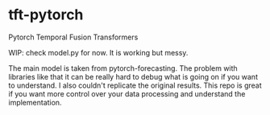 # tft-pytorch
Pytorch Temporal Fusion Transformers

WIP: check model.py for now. It is working but messy.

The main model is taken from pytorch-forecasting. The problem with libraries like that it can be really hard to debug what is going on if you want to understand. I also couldn't replicate the original results. This repo is great if you want more control over your data processing and understand the implementation.
